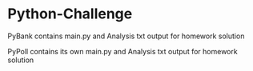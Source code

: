 # Python-Challenge

PyBank contains main.py and Analysis txt output for homework solution

PyPoll contains its own main.py and Analysis txt output for homework solution
